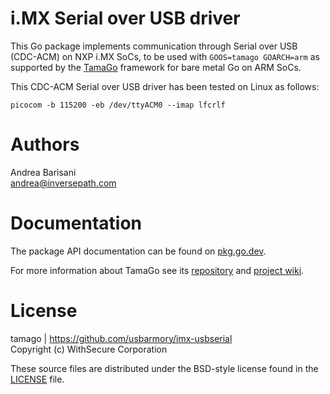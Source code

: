 i.MX Serial over USB driver
===========================

This Go package implements communication through Serial over USB (CDC-ACM) on
NXP i.MX SoCs, to be used with `GOOS=tamago GOARCH=arm` as supported by the
[TamaGo](https://github.com/usbarmory/tamago) framework for bare metal
Go on ARM SoCs.

This CDC-ACM Serial over USB driver has been tested on Linux as follows:

```
picocom -b 115200 -eb /dev/ttyACM0 --imap lfcrlf
```

Authors
=======

Andrea Barisani  
andrea@inversepath.com  

Documentation
=============

The package API documentation can be found on
[pkg.go.dev](https://pkg.go.dev/github.com/usbarmory/imx-usbserial).


For more information about TamaGo see its
[repository](https://github.com/usbarmory/tamago) and
[project wiki](https://github.com/usbarmory/tamago/wiki).

License
=======

tamago | https://github.com/usbarmory/imx-usbserial  
Copyright (c) WithSecure Corporation

These source files are distributed under the BSD-style license found in the
[LICENSE](https://github.com/usbarmory/imx-usbnet/blob/master/LICENSE) file.
